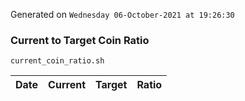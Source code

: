 Generated on `Wednesday 06-October-2021 at 19:26:30`

### Current to Target Coin Ratio
`current_coin_ratio.sh`

Date|Current|Target|Ratio
---|---|---|---

